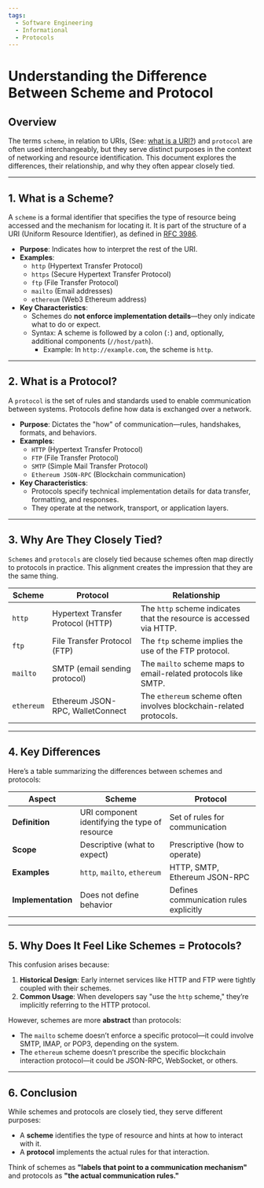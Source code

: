 ```yaml
---
tags:
  - Software Engineering
  - Informational
  - Protocols
---
```


# Understanding the Difference Between Scheme and Protocol

## Overview

The terms `scheme`, in relation to URIs, (See: [what is a URI?](https://blog.hubspot.com/website/uri-vs-url)) and `protocol` are often used interchangeably, but they serve distinct purposes in the context of networking and resource identification. This document explores the differences, their relationship, and why they often appear closely tied.

---

## 1. **What is a Scheme?**
A `scheme` is a formal identifier that specifies the type of resource being accessed and the mechanism for locating it. It is part of the structure of a URI (Uniform Resource Identifier), as defined in [RFC 3986](https://www.rfc-editor.org/rfc/rfc3986).

- **Purpose**: Indicates how to interpret the rest of the URI.
- **Examples**:
  - `http` (Hypertext Transfer Protocol)
  - `https` (Secure Hypertext Transfer Protocol)
  - `ftp` (File Transfer Protocol)
  - `mailto` (Email addresses)
  - `ethereum` (Web3 Ethereum address)
- **Key Characteristics**:
  - Schemes do **not enforce implementation details**—they only indicate what to do or expect.
  - Syntax: A scheme is followed by a colon (`:`) and, optionally, additional components (`//host/path`).
    - Example: In `http://example.com`, the scheme is `http`.

---

## 2. **What is a Protocol?**
A `protocol` is the set of rules and standards used to enable communication between systems. Protocols define how data is exchanged over a network.

- **Purpose**: Dictates the "how" of communication—rules, handshakes, formats, and behaviors.
- **Examples**:
  - `HTTP` (Hypertext Transfer Protocol)
  - `FTP` (File Transfer Protocol)
  - `SMTP` (Simple Mail Transfer Protocol)
  - `Ethereum JSON-RPC` (Blockchain communication)
- **Key Characteristics**:
  - Protocols specify technical implementation details for data transfer, formatting, and responses.
  - They operate at the network, transport, or application layers.

---

## 3. **Why Are They Closely Tied?**
`Schemes` and `protocols` are closely tied because schemes often map directly to protocols in practice. This alignment creates the impression that they are the same thing.

| **Scheme**     | **Protocol**                            | **Relationship**                                                   |
|-----------------|----------------------------------------|---------------------------------------------------------------------|
| `http`         | Hypertext Transfer Protocol (HTTP)     | The `http` scheme indicates that the resource is accessed via HTTP. |
| `ftp`          | File Transfer Protocol (FTP)           | The `ftp` scheme implies the use of the FTP protocol.               |
| `mailto`       | SMTP (email sending protocol)          | The `mailto` scheme maps to email-related protocols like SMTP.      |
| `ethereum`     | Ethereum JSON-RPC, WalletConnect       | The `ethereum` scheme often involves blockchain-related protocols.  |

---

## 4. **Key Differences**
Here’s a table summarizing the differences between schemes and protocols:

| **Aspect**         | **Scheme**                                | **Protocol**                          |
|---------------------|-------------------------------------------|----------------------------------------|
| **Definition**      | URI component identifying the type of resource | Set of rules for communication         |
| **Scope**           | Descriptive (what to expect)              | Prescriptive (how to operate)          |
| **Examples**        | `http`, `mailto`, `ethereum`              | HTTP, SMTP, Ethereum JSON-RPC          |
| **Implementation**  | Does not define behavior                  | Defines communication rules explicitly |

---

## 5. **Why Does It Feel Like Schemes = Protocols?**
This confusion arises because:
1. **Historical Design**: Early internet services like HTTP and FTP were tightly coupled with their schemes.
2. **Common Usage**: When developers say "use the `http` scheme," they’re implicitly referring to the HTTP protocol.

However, schemes are more **abstract** than protocols:
- The `mailto` scheme doesn’t enforce a specific protocol—it could involve SMTP, IMAP, or POP3, depending on the system.
- The `ethereum` scheme doesn’t prescribe the specific blockchain interaction protocol—it could be JSON-RPC, WebSocket, or others.

---

## 6. **Conclusion**
While schemes and protocols are closely tied, they serve different purposes:
- A **scheme** identifies the type of resource and hints at how to interact with it.
- A **protocol** implements the actual rules for that interaction.

Think of schemes as **"labels that point to a communication mechanism"** and protocols as **"the actual communication rules."**
